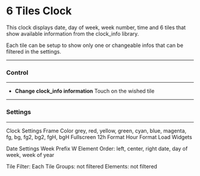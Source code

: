 # 6 Tiles Clock

This clock displays date, day of week, week number, time and 6 tiles that show available information from the clock_info library.

Each tile can be setup to show only one or changeable infos that can be filtered in the settings.

---
### Control
---
* __Change clock_info information__
  Touch on the wished tile 

---
### Settings
---
Clock Settings
    Frame Color
        grey, red, yellow, green, cyan, blue, magenta,
        fg, bg, fg2, bg2, fgH, bgH
    Fullscreen
    12h Format
    Hour Format
    Load Widgets

Date Settings
    Week Prefix
        W
    Element Order:
        left, center, right
        date, day of week, week of year

Tile Filter:
    Each Tile
        Groups:
            not filtered
        Elements:
            not filtered

